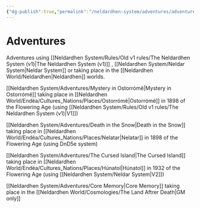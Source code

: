 ```yaml
---
{"dg-publish":true,"permalink":"/neldardhen-system/adventures/adventures/"}
---
```



# Adventures
Adventures using [[Neldardhen System/Rules/Old v1 rules/The Neldardhen System (v1)\|The Neldardhen System (v1)]] , [[Neldardhen System/Neldar System\|Neldar System]] or taking place in the [[Neldardhen World/Neldardhen\|Neldardhen]] worlds.

[[Neldardhen System/Adventures/Mystery in Ostorrómë\|Mystery in Ostorrómë]] taking place in [[Neldardhen World/Endëa/Cultures_Nations/Places/Ostorrómë\|Ostorrómë]] in 1898 of the Flowering Age (using [[Neldardhen System/Rules/Old v1 rules/The Neldardhen System (v1)\|V1]])

[[Neldardhen System/Adventures/Death in the Snow\|Death in the Snow]] taking place in [[Neldardhen World/Endëa/Cultures_Nations/Places/Nelatar\|Nelatar]] in 1898 of the Flowering Age (using DnD5e system)

[[Neldardhen System/Adventures/The Cursed Island\|The Cursed Island]] taking place in [[Neldardhen World/Endëa/Cultures_Nations/Places/Húnatol\|Húnatol]] in 1932 of the Flowering Age (using [[Neldardhen System/Neldar System\|V2]])

[[Neldardhen System/Adventures/Core Memory\|Core Memory]] taking place in the [[Neldardhen World/Cosmologies/The Land Aftrer Death\|GM only]]
